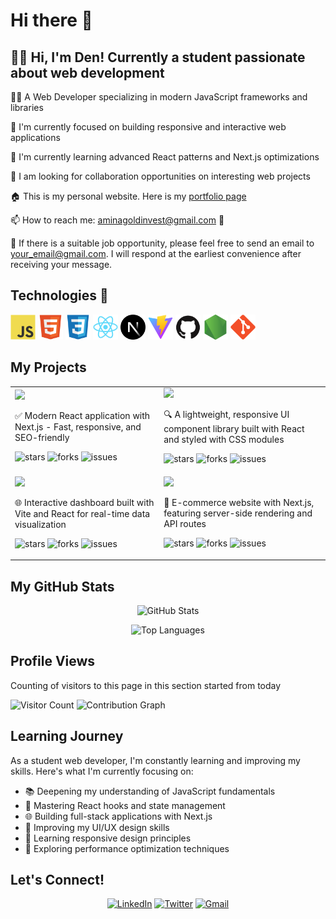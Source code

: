 # Hi there 👋

## 👨‍🎓 Hi, I'm Den! Currently a student passionate about web development

🧑‍💻 A Web Developer specializing in modern JavaScript frameworks and libraries

🔭 I'm currently focused on building responsive and interactive web applications

🌱 I'm currently learning advanced React patterns and Next.js optimizations

👯 I am looking for collaboration opportunities on interesting web projects

🏠 This is my personal website. Here is my [portfolio page](https://your-website.com)

📫 How to reach me: [aminagoldinvest@gmail.com](mailto:aminagoldinvest@gmail.com@gmail.com) 📧

👔 If there is a suitable job opportunity, please feel free to send an email to [your_email@gmail.com](mailto:aminagoldinvest@gmail.com@gmail.com). I will respond at the earliest convenience after receiving your message.

## Technologies 🚀

<p>
  <img src="https://raw.githubusercontent.com/devicons/devicon/master/icons/javascript/javascript-original.svg" alt="javascript" width="40" height="40"/>
  <img src="https://raw.githubusercontent.com/devicons/devicon/master/icons/html5/html5-original.svg" alt="html5" width="40" height="40"/>
  <img src="https://raw.githubusercontent.com/devicons/devicon/master/icons/css3/css3-original.svg" alt="css3" width="40" height="40"/>
  <img src="https://raw.githubusercontent.com/devicons/devicon/master/icons/react/react-original.svg" alt="react" width="40" height="40"/>
  <img src="https://raw.githubusercontent.com/devicons/devicon/master/icons/nextjs/nextjs-original.svg" alt="nextjs" width="40" height="40"/>
  <img src="https://raw.githubusercontent.com/devicons/devicon/master/icons/vitejs/vitejs-original.svg" alt="vite" width="40" height="40"/>
  <img src="https://raw.githubusercontent.com/devicons/devicon/master/icons/github/github-original.svg" alt="github" width="40" height="40"/>
  <img src="https://raw.githubusercontent.com/devicons/devicon/master/icons/nodejs/nodejs-original.svg" alt="nodejs" width="40" height="40"/>
  <img src="https://raw.githubusercontent.com/devicons/devicon/master/icons/git/git-original.svg" alt="git" width="40" height="40"/>
</p>

## My Projects

<table>
  <tr>
    <td>
      <a href="https://github.com/your_username/project1">
        <img src="https://github-readme-stats.vercel.app/api/pin/?username=your_username&repo=project1&theme=dark" />
      </a>
      <p>✅ Modern React application with Next.js - Fast, responsive, and SEO-friendly</p>
      <p>
        <img src="https://img.shields.io/github/stars/your_username/project1" alt="stars" />
        <img src="https://img.shields.io/github/forks/your_username/project1" alt="forks" />
        <img src="https://img.shields.io/github/issues/your_username/project1" alt="issues" />
      </p>
    </td>
    <td>
      <a href="https://github.com/your_username/project2">
        <img src="https://github-readme-stats.vercel.app/api/pin/?username=your_username&repo=project2&theme=dark" />
      </a>
      <p>🔍 A lightweight, responsive UI component library built with React and styled with CSS modules</p>
      <p>
        <img src="https://img.shields.io/github/stars/your_username/project2" alt="stars" />
        <img src="https://img.shields.io/github/forks/your_username/project2" alt="forks" />
        <img src="https://img.shields.io/github/issues/your_username/project2" alt="issues" />
      </p>
    </td>
  </tr>
  <tr>
    <td>
      <a href="https://github.com/your_username/project3">
        <img src="https://github-readme-stats.vercel.app/api/pin/?username=your_username&repo=project3&theme=dark" />
      </a>
      <p>🌐 Interactive dashboard built with Vite and React for real-time data visualization</p>
      <p>
        <img src="https://img.shields.io/github/stars/your_username/project3" alt="stars" />
        <img src="https://img.shields.io/github/forks/your_username/project3" alt="forks" />
        <img src="https://img.shields.io/github/issues/your_username/project3" alt="issues" />
      </p>
    </td>
    <td>
      <a href="https://github.com/your_username/project4">
        <img src="https://github-readme-stats.vercel.app/api/pin/?username=your_username&repo=project4&theme=dark" />
      </a>
      <p>🚀 E-commerce website with Next.js, featuring server-side rendering and API routes</p>
      <p>
        <img src="https://img.shields.io/github/stars/your_username/project4" alt="stars" />
        <img src="https://img.shields.io/github/forks/your_username/project4" alt="forks" />
        <img src="https://img.shields.io/github/issues/your_username/project4" alt="issues" />
      </p>
    </td>
  </tr>
</table>

## My GitHub Stats

<p align="center">
  <img src="https://github-readme-stats.vercel.app/api?username=your_username&show_icons=true&theme=radical" alt="GitHub Stats" />
</p>

<p align="center">
  <img src="https://github-readme-stats.vercel.app/api/top-langs/?username=your_username&layout=compact&theme=radical" alt="Top Languages" />
</p>

## Profile Views

<p>Counting of visitors to this page in this section started from today</p>

<img src="https://profile-counter.glitch.me/your_username/count.svg" alt="Visitor Count" />

<!-- График активности -->
<img src="https://github-readme-activity-graph.vercel.app/graph?username=your_username&theme=github-dark" alt="Contribution Graph" />

## Learning Journey

As a student web developer, I'm constantly learning and improving my skills. Here's what I'm currently focusing on:

- 📚 Deepening my understanding of JavaScript fundamentals
- 🔄 Mastering React hooks and state management
- 🌐 Building full-stack applications with Next.js
- 🎨 Improving my UI/UX design skills
- 📱 Learning responsive design principles
- 🚀 Exploring performance optimization techniques

## Let's Connect!

<p align="center">
  <a href="https://linkedin.com/in/your_linkedin"><img src="https://img.shields.io/badge/LinkedIn-0077B5?style=for-the-badge&logo=linkedin&logoColor=white" alt="LinkedIn"/></a>
  <a href="https://twitter.com/your_twitter"><img src="https://img.shields.io/badge/Twitter-1DA1F2?style=for-the-badge&logo=twitter&logoColor=white" alt="Twitter"/></a>
  <a href="mailto:your_email@gmail.com"><img src="https://img.shields.io/badge/Gmail-D14836?style=for-the-badge&logo=gmail&logoColor=white" alt="Gmail"/></a>
</p>

